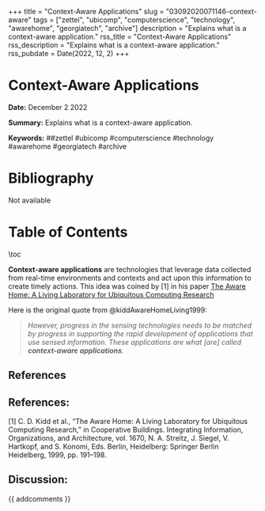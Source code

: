 +++
title = "Context-Aware Applications"
slug = "03092020071146-context-aware"
tags = ["zettel", "ubicomp", "computerscience", "technology", "awarehome", "georgiatech", "archive"]
description = "Explains what is a context-aware application."
rss_title = "Context-Aware Applications"
rss_description = "Explains what is a context-aware application."
rss_pubdate = Date(2022, 12, 2)
+++



Context-Aware Applications
=========

**Date:** December 2 2022

**Summary:** Explains what is a context-aware application.

**Keywords:** ##zettel #ubicomp #computerscience #technology #awarehome #georgiatech #archive

Bibliography
==========

Not available

Table of Contents
=========

\toc

**Context-aware applications** are technologies that leverage data collected from real-time environments and contexts and act upon this information to create timely actions. This idea was coined by [1] in his paper [The Aware Home: A Living Laboratory for Ubiquitous Computing Research](/03092020035135-kidd-aware-home)

Here is the original quote from @kiddAwareHomeLiving1999:

> *However, progress in the sensing technologies needs to be matched by progress in supporting the rapid development of applications that use sensed information. These applications are what [are] called **context-aware applications**.*


## References

## References:

[1] C. D. Kidd et al., “The Aware Home: A Living Laboratory for Ubiquitous Computing Research,” in Cooperative Buildings. Integrating Information, Organizations, and Architecture, vol. 1670, N. A. Streitz, J. Siegel, V. Hartkopf, and S. Konomi, Eds. Berlin, Heidelberg: Springer Berlin Heidelberg, 1999, pp. 191–198.
## Discussion: 

{{ addcomments }}
